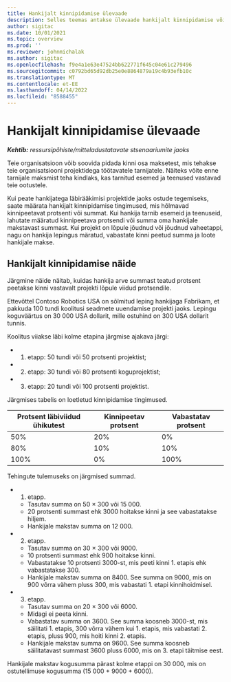 ```yaml
---
title: Hankijalt kinnipidamise ülevaade
description: Selles teemas antakse ülevaade hankijalt kinnipidamise võimalustest.
author: sigitac
ms.date: 10/01/2021
ms.topic: overview
ms.prod: ''
ms.reviewer: johnmichalak
ms.author: sigitac
ms.openlocfilehash: f9e4a1e63e47524bb622771f645c04e61c279496
ms.sourcegitcommit: c0792bd65d92db25e0e8864879a19c4b93efb10c
ms.translationtype: MT
ms.contentlocale: et-EE
ms.lasthandoff: 04/14/2022
ms.locfileid: "8588455"
---
```

# <a name="vendor-retention-overview"></a>Hankijalt kinnipidamise ülevaade

_**Kehtib:** ressursipõhiste/mitteladustatavate stsenaariumite jaoks_

Teie organisatsioon võib soovida pidada kinni osa maksetest, mis tehakse teie organisatsiooni projektidega töötavatele tarnijatele. Näiteks võite enne tarnijale maksmist teha kindlaks, kas tarnitud esemed ja teenused vastavad teie ootustele.

Kui peate hankijatega läbirääkimisi projektide jaoks ostude tegemiseks, saate määrata hankijalt kinnipidamise tingimused, mis hõlmavad kinnipeetavat protsenti või summat. Kui hankija tarnib esemeid ja teenuseid, lahutate määratud kinnipeetava protsendi või summa oma hankijale makstavast summast. Kui projekt on lõpule jõudnud või jõudnud vaheetappi, nagu on hankija lepingus märatud, vabastate kinni peetud summa ja loote hankijale makse.

## <a name="vendor-retention-example"></a>Hankijalt kinnipidamise näide

Järgmine näide näitab, kuidas hankija arve summast teatud protsent peetakse kinni vastavalt projekti lõpule viidud protsendile.

Ettevõttel Contoso Robotics USA on sõlmitud leping hankijaga Fabrikam, et pakkuda 100 tundi koolitusi seadmete uuendamise projekti jaoks. Lepingu koguväärtus on 30 000 USA dollarit, mille ostuhind on 300 USA dollarit tunnis.

Koolitus viiakse läbi kolme etapina järgmise ajakava järgi:

- 1. etapp: 50 tundi või 50 protsenti projektist;
- 2. etapp: 30 tundi või 80 protsenti koguprojektist;
- 3. etapp: 20 tundi või 100 protsenti projektist.

Järgmises tabelis on loetletud kinnipidamise tingimused.

| **Protsent läbiviidud ühikutest** | **Kinnipeetav protsent** | **Vabastatav protsent** |
| --- | --- | --- |
| 50% | 20% | 0% |
| 80% | 10% | 10% |
| 100% | 0% | 100% |

Tehingute tulemuseks on järgmised summad.

- 1. etapp.
  - Tasutav summa on 50 × 300 või 15 000.
  - 20 protsenti summast ehk 3000 hoitakse kinni ja see vabastatakse hiljem.
  - Hankijale makstav summa on 12 000.
- 2. etapp.
  - Tasutav summa on 30 × 300 või 9000.
  - 10 protsenti summast ehk 900 hoitakse kinni.
  - Vabastatakse 10 protsenti 3000-st, mis peeti kinni 1. etapis ehk vabastatakse 300.
  - Hankijale makstav summa on 8400. See summa on 9000, mis on 900 võrra vähem pluss 300, mis vabastati 1. etapi kinnihoidmisel.
- 3. etapp.
  - Tasutav summa on 20 × 300 või 6000.
  - Midagi ei peeta kinni.
  - Vabastatav summa on 3600. See summa koosneb 3000-st, mis säilitati 1. etapis, 300 võrra vähem kui 1. etapis, mis vabastati 2. etapis, pluss 900, mis hoiti kinni 2. etapis.
  - Hankijale makstav summa on 9600. See summa koosneb säilitatavast summast 3600 pluss 6000, mis on 3. etapi täitmise eest.

Hankijale makstav kogusumma pärast kolme etappi on 30 000, mis on ostutellimuse kogusumma (15 000 + 9000 + 6000).

